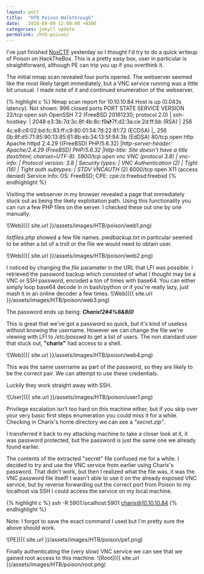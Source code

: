 ```yaml
---
layout: post
title:  "HTB Poison Walkthrough"
date:   2018-09-09 12:00:00 +0100
categories: jekyll update
permalink: /htb-poison/
---
```


I've just finished [NoxCTF](https://ctf18.noxale.com/) yesterday so I thought I'd try to do a quick writeup of Poison on HackTheBox. This is a pretty easy box, user in particular is straightforward, although PE can trip you up if you overthink it.

The initial nmap scan revealed four ports opened. The webserver seemed like the most likely target immediately, but a VNC service running was a little bit unusual. I made note of it and continued enumeration of the webserver.

{% highlight c %}
Nmap scan report for 10.10.10.84
Host is up (0.043s latency).
Not shown: 996 closed ports
PORT     STATE SERVICE VERSION
22/tcp   open  ssh     OpenSSH 7.2 (FreeBSD 20161230; protocol 2.0)
| ssh-hostkey: 
|   2048 e3:3b:7d:3c:8f:4b:8c:f9:cd:7f:d2:3a:ce:2d:ff:bb (RSA)
|   256 4c:e8:c6:02:bd:fc:83:ff:c9:80:01:54:7d:22:81:72 (ECDSA)
|_  256 0b:8f:d5:71:85:90:13:85:61:8b:eb:34:13:5f:94:3b (EdDSA)
80/tcp   open  http    Apache httpd 2.4.29 ((FreeBSD) PHP/5.6.32)
|_http-server-header: Apache/2.4.29 (FreeBSD) PHP/5.6.32
|_http-title: Site doesn't have a title (text/html; charset=UTF-8).
5900/tcp open  vnc     VNC (protocol 3.8)
| vnc-info: 
|   Protocol version: 3.8
|   Security types: 
|     VNC Authentication (2)
|     Tight (16)
|   Tight auth subtypes: 
|_    STDV VNCAUTH_ (2)
6000/tcp open  X11     (access denied)
Service Info: OS: FreeBSD; CPE: cpe:/o:freebsd:freebsd
{% endhighlight %}

Visiting the webserver in my browser revealed a page that immediately stuck out as being the likely exploitation path. Using this functionality you can run a few PHP files on the server. I checked these out one by one manually.

![Web]({{ site.url }}/assets/images/HTB/poison/web1.png)

_listfiles.php_ showed a few file names. _pwdbackup.txt_ in particular seemed to be either a bit of a troll or the file we would need to obtain user.

![Web]({{ site.url }}/assets/images/HTB/poison/web2.png)

I noticed by changing the _file_ parameter in the URL that LFI was possible. I retrieved the password backup which consisted of what I thought may be a VNC or SSH password, encoded a ton of times with base64. You can either simply loop base64 decode in in bash/python or if you're really lazy, just mash it in an online decoder a few times.
![Web]({{ site.url }}/assets/images/HTB/poison/web3.png)

The password ends up being:
**_Charix!2#4%6&8(0_**

This is great that we've got a password so quick, but it's kind of useless without knowing the username. However we can change the file we're viewing with LFI to _/etc/passwd_ to get a list of users. The non standard user that stuck out, **"charix"** had access to a shell.

![Web]({{ site.url }}/assets/images/HTB/poison/web4.png)

This was the same username as part of the password, so they are likely to be the correct pair.
We can attempt to use these credentials.

Luckily they work straight away with SSH.

![User]({{ site.url }}/assets/images/HTB/poison/user1.png)

Privilege escalation isn't too hard on this machine either, but if you skip over your very basic first steps enumeration you could miss it for a while.
Checking in Charix's home directory we can see a _"secret.zip"_.

I transferred it back to my attacking machine to take a closer look at it, it was password protected, but the password is just the same one we already found earlier. 

The contents of the extracted "secret" file confused me for a while. I decided to try and use the VNC service from earlier using Charix's password. That didn't work, but then I realized what the file was, it was the VNC password file itself! I wasn't able to use it on the already exposed VNC service, but by reverse forwarding out the correct port from Poison to my localhost via SSH I could access the service on my local machine.

{% highlight c %}
ssh -R 5901:localhost:5901 charix@10.10.10.84
{% endhighlight %}

Note: I forgot to save the exact command I used but I'm pretty sure the above should work.


![PE]({{ site.url }}/assets/images/HTB/poison/pe1.png)

Finally authenticating the (very slow) VNC service we can see that we gained root access to this machine.
![Root]({{ site.url }}/assets/images/HTB/poison/root.png)
